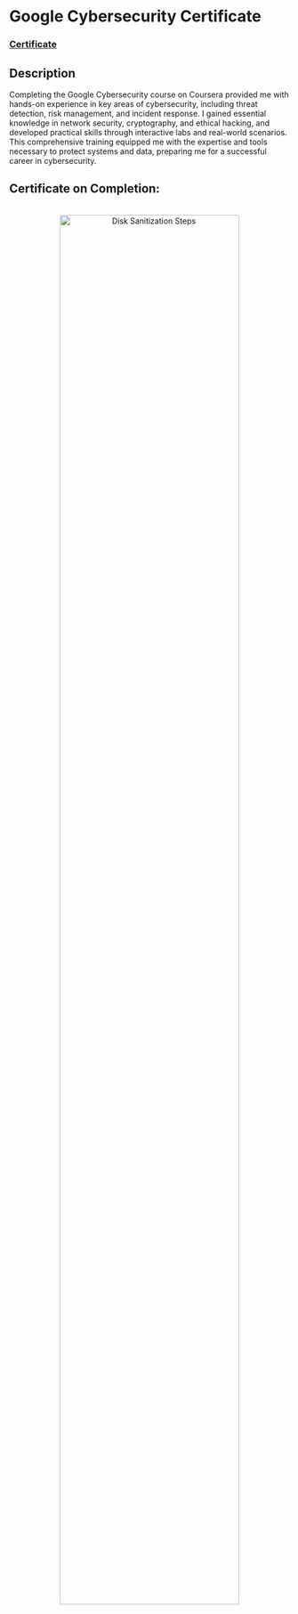 <h1>Google Cybersecurity Certificate</h1>

 ### [Certificate](https://coursera.org/share/1236bfe98fc15dcebf1b7007a5faff76)

<h2>Description</h2>
Completing the Google Cybersecurity course on Coursera provided me with hands-on experience in key areas of cybersecurity, including threat detection, risk management, and incident response. I gained essential knowledge in network security, cryptography, and ethical hacking, and developed practical skills through interactive labs and real-world scenarios. This comprehensive training equipped me with the expertise and tools necessary to protect systems and data, preparing me for a successful career in cybersecurity.
<br />

<h2>Certificate on Completion:</h2>

<p align="center">
<br />
<img src="https://i.imgur.com/uiuiQjo.png" height="80%" width="80%" alt="Disk Sanitization Steps"/>
<br />
</p>

<!--
 ```diff
- text in red
+ text in green
! text in orange
# text in gray
@@ text in purple (and bold)@@
```
--!>
